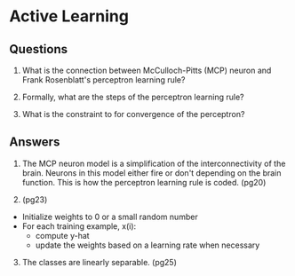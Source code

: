 # Active Learning

## Questions
1. What is the connection between McCulloch-Pitts (MCP) neuron and Frank Rosenblatt's perceptron learning rule?

2. Formally, what are the steps of the perceptron learning rule?

3. What is the constraint to for convergence of the perceptron?

## Answers
1. The MCP neuron model is a simplification of the interconnectivity of the brain. Neurons in this model either fire or don't depending on the brain function. This is how the perceptron learning rule is coded. (pg20)

2. (pg23)
- Initialize weights to 0 or a small random number
- For each training example, x(i): 
    + compute y-hat 
    + update the weights based on a learning rate when necessary

3. The classes are linearly separable. (pg25)